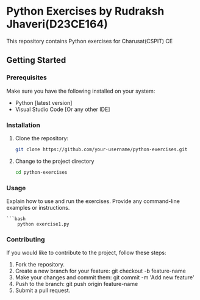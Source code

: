 # Python Exercises by Rudraksh Jhaveri(D23CE164)

This repository contains Python exercises for Charusat(CSPIT) CE

## Getting Started

### Prerequisites

Make sure you have the following installed on your system:

- Python [latest version]
- Visual Studio Code [Or any other IDE]

### Installation

1. Clone the repository:

    ```bash
    git clone https://github.com/your-username/python-exercises.git

2. Change to the project directory

    ```bash
    cd python-exercises
    
### Usage

Explain how to use and run the exercises. Provide any command-line examples or instructions.

    ```bash
        python exercise1.py


### Contributing

If you would like to contribute to the project, follow these steps:

1. Fork the repository.
2. Create a new branch for your feature: git checkout -b feature-name
3. Make your changes and commit them: git commit -m 'Add new feature'
4. Push to the branch: git push origin feature-name
5. Submit a pull request.
